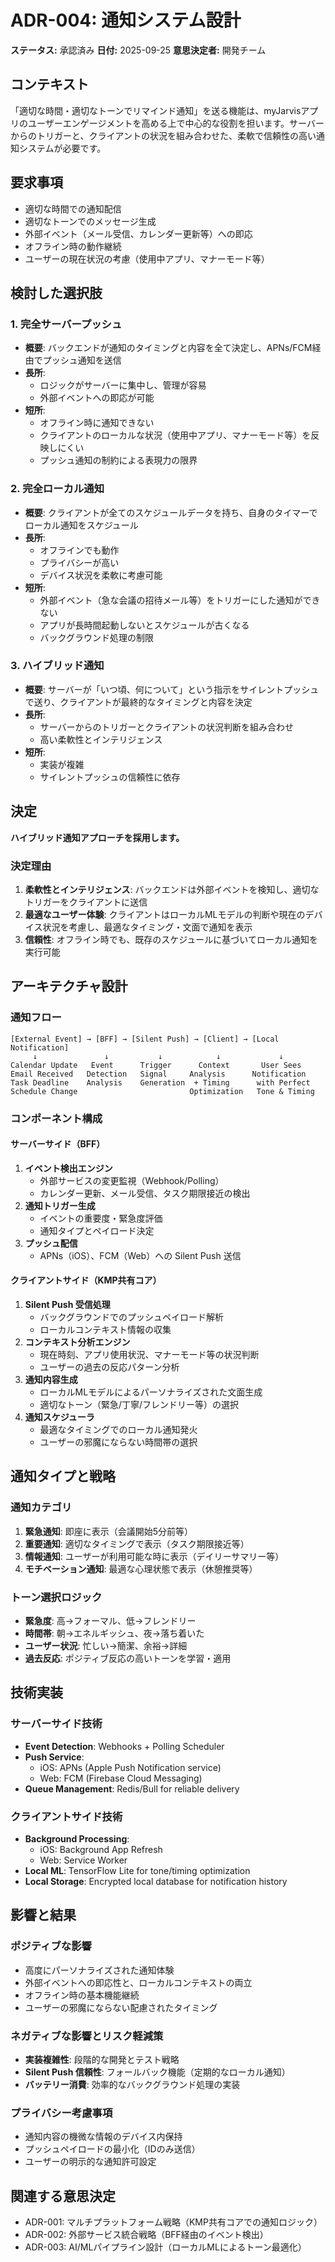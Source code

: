 # ADR-004: 通知システム設計

**ステータス:** 承認済み
**日付:** 2025-09-25
**意思決定者:** 開発チーム

## コンテキスト

「適切な時間・適切なトーンでリマインド通知」を送る機能は、myJarvisアプリのユーザーエンゲージメントを高める上で中心的な役割を担います。サーバーからのトリガーと、クライアントの状況を組み合わせた、柔軟で信頼性の高い通知システムが必要です。

## 要求事項
- 適切な時間での通知配信
- 適切なトーンでのメッセージ生成
- 外部イベント（メール受信、カレンダー更新等）への即応
- オフライン時の動作継続
- ユーザーの現在状況の考慮（使用中アプリ、マナーモード等）

## 検討した選択肢

### 1. 完全サーバープッシュ
- **概要**: バックエンドが通知のタイミングと内容を全て決定し、APNs/FCM経由でプッシュ通知を送信
- **長所**:
  - ロジックがサーバーに集中し、管理が容易
  - 外部イベントへの即応が可能
- **短所**:
  - オフライン時に通知できない
  - クライアントのローカルな状況（使用中アプリ、マナーモード等）を反映しにくい
  - プッシュ通知の制約による表現力の限界

### 2. 完全ローカル通知
- **概要**: クライアントが全てのスケジュールデータを持ち、自身のタイマーでローカル通知をスケジュール
- **長所**:
  - オフラインでも動作
  - プライバシーが高い
  - デバイス状況を柔軟に考慮可能
- **短所**:
  - 外部イベント（急な会議の招待メール等）をトリガーにした通知ができない
  - アプリが長時間起動しないとスケジュールが古くなる
  - バックグラウンド処理の制限

### 3. ハイブリッド通知
- **概要**: サーバーが「いつ頃、何について」という指示をサイレントプッシュで送り、クライアントが最終的なタイミングと内容を決定
- **長所**:
  - サーバーからのトリガーとクライアントの状況判断を組み合わせ
  - 高い柔軟性とインテリジェンス
- **短所**:
  - 実装が複雑
  - サイレントプッシュの信頼性に依存

## 決定

**ハイブリッド通知アプローチを採用します。**

### 決定理由

1. **柔軟性とインテリジェンス**: バックエンドは外部イベントを検知し、適切なトリガーをクライアントに送信
2. **最適なユーザー体験**: クライアントはローカルMLモデルの判断や現在のデバイス状況を考慮し、最適なタイミング・文面で通知を表示
3. **信頼性**: オフライン時でも、既存のスケジュールに基づいてローカル通知を実行可能

## アーキテクチャ設計

### 通知フロー

```
[External Event] → [BFF] → [Silent Push] → [Client] → [Local Notification]
     ↓               ↓           ↓            ↓             ↓
Calendar Update   Event      Trigger      Context       User Sees
Email Received   Detection   Signal     Analysis      Notification
Task Deadline    Analysis    Generation  + Timing      with Perfect
Schedule Change                         Optimization   Tone & Timing
```

### コンポーネント構成

#### サーバーサイド（BFF）
1. **イベント検出エンジン**
   - 外部サービスの変更監視（Webhook/Polling）
   - カレンダー更新、メール受信、タスク期限接近の検出
2. **通知トリガー生成**
   - イベントの重要度・緊急度評価
   - 通知タイプとペイロード決定
3. **プッシュ配信**
   - APNs（iOS）、FCM（Web）への Silent Push 送信

#### クライアントサイド（KMP共有コア）
1. **Silent Push 受信処理**
   - バックグラウンドでのプッシュペイロード解析
   - ローカルコンテキスト情報の収集
2. **コンテキスト分析エンジン**
   - 現在時刻、アプリ使用状況、マナーモード等の状況判断
   - ユーザーの過去の反応パターン分析
3. **通知内容生成**
   - ローカルMLモデルによるパーソナライズされた文面生成
   - 適切なトーン（緊急/丁寧/フレンドリー等）の選択
4. **通知スケジューラ**
   - 最適なタイミングでのローカル通知発火
   - ユーザーの邪魔にならない時間帯の選択

## 通知タイプと戦略

### 通知カテゴリ
1. **緊急通知**: 即座に表示（会議開始5分前等）
2. **重要通知**: 適切なタイミングで表示（タスク期限接近等）
3. **情報通知**: ユーザーが利用可能な時に表示（デイリーサマリー等）
4. **モチベーション通知**: 最適な心理状態で表示（休憩推奨等）

### トーン選択ロジック
- **緊急度**: 高→フォーマル、低→フレンドリー
- **時間帯**: 朝→エネルギッシュ、夜→落ち着いた
- **ユーザー状況**: 忙しい→簡潔、余裕→詳細
- **過去反応**: ポジティブ反応の高いトーンを学習・適用

## 技術実装

### サーバーサイド技術
- **Event Detection**: Webhooks + Polling Scheduler
- **Push Service**:
  - iOS: APNs (Apple Push Notification service)
  - Web: FCM (Firebase Cloud Messaging)
- **Queue Management**: Redis/Bull for reliable delivery

### クライアントサイド技術
- **Background Processing**:
  - iOS: Background App Refresh
  - Web: Service Worker
- **Local ML**: TensorFlow Lite for tone/timing optimization
- **Local Storage**: Encrypted local database for notification history

## 影響と結果

### ポジティブな影響
- 高度にパーソナライズされた通知体験
- 外部イベントへの即応性と、ローカルコンテキストの両立
- オフライン時の基本機能継続
- ユーザーの邪魔にならない配慮されたタイミング

### ネガティブな影響とリスク軽減策
- **実装複雑性**: 段階的な開発とテスト戦略
- **Silent Push 信頼性**: フォールバック機能（定期的なローカル通知）
- **バッテリー消費**: 効率的なバックグラウンド処理の実装

### プライバシー考慮事項
- 通知内容の機微な情報のデバイス内保持
- プッシュペイロードの最小化（IDのみ送信）
- ユーザーの明示的な通知許可設定

## 関連する意思決定
- ADR-001: マルチプラットフォーム戦略（KMP共有コアでの通知ロジック）
- ADR-002: 外部サービス統合戦略（BFF経由のイベント検出）
- ADR-003: AI/MLパイプライン設計（ローカルMLによるトーン最適化）